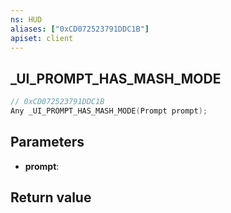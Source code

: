 ```yaml
---
ns: HUD
aliases: ["0xCD072523791DDC1B"]
apiset: client
---
```

## _UI_PROMPT_HAS_MASH_MODE

```c
// 0xCD072523791DDC1B
Any _UI_PROMPT_HAS_MASH_MODE(Prompt prompt);
```


## Parameters
* **prompt**:

## Return value